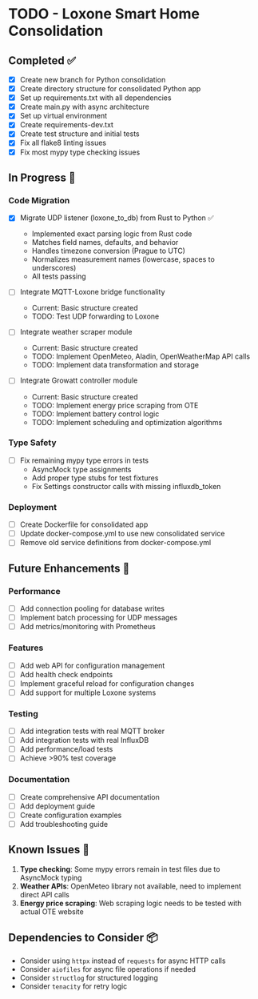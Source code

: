 # TODO - Loxone Smart Home Consolidation

## Completed ✅

- [x] Create new branch for Python consolidation
- [x] Create directory structure for consolidated Python app
- [x] Set up requirements.txt with all dependencies
- [x] Create main.py with async architecture
- [x] Set up virtual environment
- [x] Create requirements-dev.txt
- [x] Create test structure and initial tests
- [x] Fix all flake8 linting issues
- [x] Fix most mypy type checking issues

## In Progress 🚧

### Code Migration
- [x] Migrate UDP listener (loxone_to_db) from Rust to Python ✅
  - Implemented exact parsing logic from Rust code
  - Matches field names, defaults, and behavior
  - Handles timezone conversion (Prague to UTC)
  - Normalizes measurement names (lowercase, spaces to underscores)
  - All tests passing

- [ ] Integrate MQTT-Loxone bridge functionality
  - Current: Basic structure created
  - TODO: Test UDP forwarding to Loxone

- [ ] Integrate weather scraper module
  - Current: Basic structure created
  - TODO: Implement OpenMeteo, Aladin, OpenWeatherMap API calls
  - TODO: Implement data transformation and storage

- [ ] Integrate Growatt controller module
  - Current: Basic structure created
  - TODO: Implement energy price scraping from OTE
  - TODO: Implement battery control logic
  - TODO: Implement scheduling and optimization algorithms

### Type Safety
- [ ] Fix remaining mypy type errors in tests
  - AsyncMock type assignments
  - Add proper type stubs for test fixtures
  - Fix Settings constructor calls with missing influxdb_token

### Deployment
- [ ] Create Dockerfile for consolidated app
- [ ] Update docker-compose.yml to use new consolidated service
- [ ] Remove old service definitions from docker-compose.yml

## Future Enhancements 🔮

### Performance
- [ ] Add connection pooling for database writes
- [ ] Implement batch processing for UDP messages
- [ ] Add metrics/monitoring with Prometheus

### Features
- [ ] Add web API for configuration management
- [ ] Add health check endpoints
- [ ] Implement graceful reload for configuration changes
- [ ] Add support for multiple Loxone systems

### Testing
- [ ] Add integration tests with real MQTT broker
- [ ] Add integration tests with real InfluxDB
- [ ] Add performance/load tests
- [ ] Achieve >90% test coverage

### Documentation
- [ ] Create comprehensive API documentation
- [ ] Add deployment guide
- [ ] Create configuration examples
- [ ] Add troubleshooting guide

## Known Issues 🐛

1. **Type checking**: Some mypy errors remain in test files due to AsyncMock typing
2. **Weather APIs**: OpenMeteo library not available, need to implement direct API calls
3. **Energy price scraping**: Web scraping logic needs to be tested with actual OTE website

## Dependencies to Consider 📦

- Consider using `httpx` instead of `requests` for async HTTP calls
- Consider `aiofiles` for async file operations if needed
- Consider `structlog` for structured logging
- Consider `tenacity` for retry logic
